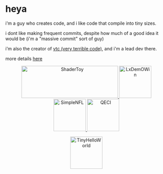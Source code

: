 # heya

i'm a guy who creates code, and i like code that compile into tiny sizes.

i dont like making frequent commits, despite how much of a good idea it would be (i'm a "massive commit" sort of guy)

i'm also the creator of [vtc (very terrible code)](https://vtc.pipewarp.co.uk), and i'm a lead dev there.

more details [here](https://pipewarp.co.uk)

<p align="center">
  <a href="https://www.shadertoy.com/user/pipewarp">
  <img src="https://raw.githubusercontent.com/pipewarp/pipewarp/main/brand/shadertoy.png" alt="ShaderToy" width="300" height="100"/>
  </a>
  <a href="https://github.com/pipewarp/LxDemOWin">
  <img src="https://raw.githubusercontent.com/pipewarp/LxDemOWin/main/brand/icon.png" alt="LxDemOWin" width="100" height="100"/>
  </a>
  <a href="https://github.com/pipewarp/SimpleNFL">
  <img src="https://raw.githubusercontent.com/pipewarp/SimpleNFL/master/brand/icon.png" alt="SimpleNFL" width="100" height="100"/>
  </a>
  <a href="https://github.com/pipewarp/QECI">
  <img src="https://raw.githubusercontent.com/pipewarp/QECI/master/brand/icon.png" alt="QECI" width="100" height="100"/>
  </a>
</p>
<p align="center">
  <a href="https://github.com/pipewarp/tinyhelloworld-linux">
  <img src="https://raw.githubusercontent.com/pipewarp/tinyhelloworld-linux/main/brand/icon.png" alt="TinyHelloWorld" width="100" height="100"/>
</p>
